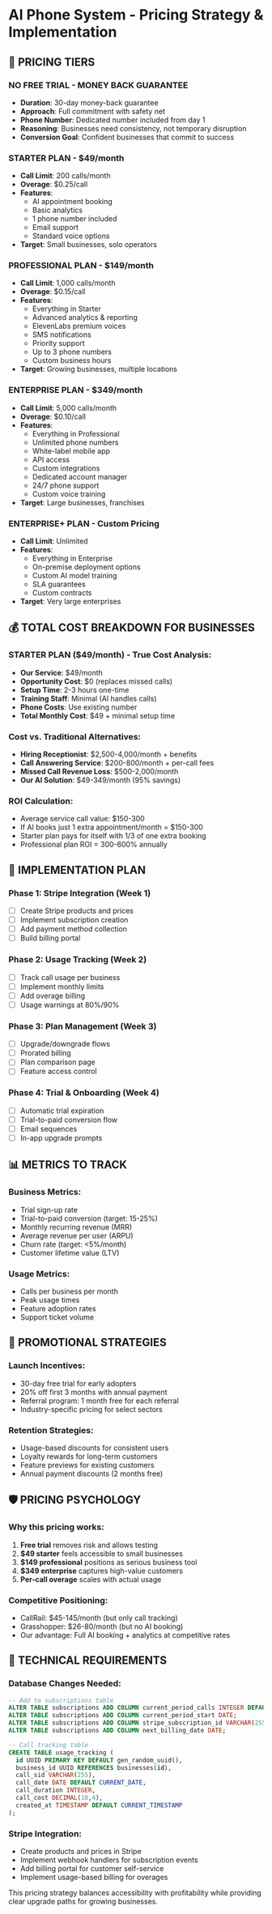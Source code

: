 # AI Phone System - Pricing Strategy & Implementation

## 🎯 PRICING TIERS

### NO FREE TRIAL - MONEY BACK GUARANTEE
- **Duration**: 30-day money-back guarantee
- **Approach**: Full commitment with safety net
- **Phone Number**: Dedicated number included from day 1
- **Reasoning**: Businesses need consistency, not temporary disruption
- **Conversion Goal**: Confident businesses that commit to success

### STARTER PLAN - $49/month
- **Call Limit**: 200 calls/month
- **Overage**: $0.25/call
- **Features**: 
  - AI appointment booking
  - Basic analytics
  - 1 phone number included
  - Email support
  - Standard voice options
- **Target**: Small businesses, solo operators

### PROFESSIONAL PLAN - $149/month  
- **Call Limit**: 1,000 calls/month
- **Overage**: $0.15/call
- **Features**:
  - Everything in Starter
  - Advanced analytics & reporting
  - ElevenLabs premium voices
  - SMS notifications
  - Priority support
  - Up to 3 phone numbers
  - Custom business hours
- **Target**: Growing businesses, multiple locations

### ENTERPRISE PLAN - $349/month
- **Call Limit**: 5,000 calls/month  
- **Overage**: $0.10/call
- **Features**:
  - Everything in Professional
  - Unlimited phone numbers
  - White-label mobile app
  - API access
  - Custom integrations
  - Dedicated account manager
  - 24/7 phone support
  - Custom voice training
- **Target**: Large businesses, franchises

### ENTERPRISE+ PLAN - Custom Pricing
- **Call Limit**: Unlimited
- **Features**: 
  - Everything in Enterprise
  - On-premise deployment options
  - Custom AI model training
  - SLA guarantees
  - Custom contracts
- **Target**: Very large enterprises

## 💰 TOTAL COST BREAKDOWN FOR BUSINESSES

### STARTER PLAN ($49/month) - True Cost Analysis:
- **Our Service**: $49/month
- **Opportunity Cost**: $0 (replaces missed calls)
- **Setup Time**: 2-3 hours one-time
- **Training Staff**: Minimal (AI handles calls)
- **Phone Costs**: Use existing number
- **Total Monthly Cost**: $49 + minimal setup time

### Cost vs. Traditional Alternatives:
- **Hiring Receptionist**: $2,500-4,000/month + benefits
- **Call Answering Service**: $200-800/month + per-call fees
- **Missed Call Revenue Loss**: $500-2,000/month
- **Our AI Solution**: $49-349/month (95% savings)

### ROI Calculation:
- Average service call value: $150-300
- If AI books just 1 extra appointment/month = $150-300
- Starter plan pays for itself with 1/3 of one extra booking
- Professional plan ROI = 300-600% annually

## 🚀 IMPLEMENTATION PLAN

### Phase 1: Stripe Integration (Week 1)
- [ ] Create Stripe products and prices
- [ ] Implement subscription creation
- [ ] Add payment method collection
- [ ] Build billing portal

### Phase 2: Usage Tracking (Week 2)  
- [ ] Track call usage per business
- [ ] Implement monthly limits
- [ ] Add overage billing
- [ ] Usage warnings at 80%/90%

### Phase 3: Plan Management (Week 3)
- [ ] Upgrade/downgrade flows
- [ ] Prorated billing
- [ ] Plan comparison page
- [ ] Feature access control

### Phase 4: Trial & Onboarding (Week 4)
- [ ] Automatic trial expiration
- [ ] Trial-to-paid conversion flow
- [ ] Email sequences
- [ ] In-app upgrade prompts

## 📊 METRICS TO TRACK

### Business Metrics:
- Trial sign-up rate
- Trial-to-paid conversion (target: 15-25%)
- Monthly recurring revenue (MRR)
- Average revenue per user (ARPU)
- Churn rate (target: <5%/month)
- Customer lifetime value (LTV)

### Usage Metrics:
- Calls per business per month
- Peak usage times
- Feature adoption rates
- Support ticket volume

## 🎁 PROMOTIONAL STRATEGIES

### Launch Incentives:
- 30-day free trial for early adopters
- 20% off first 3 months with annual payment
- Referral program: 1 month free for each referral
- Industry-specific pricing for select sectors

### Retention Strategies:
- Usage-based discounts for consistent users
- Loyalty rewards for long-term customers
- Feature previews for existing customers
- Annual payment discounts (2 months free)

## 🛡️ PRICING PSYCHOLOGY

### Why this pricing works:
1. **Free trial** removes risk and allows testing
2. **$49 starter** feels accessible to small businesses  
3. **$149 professional** positions as serious business tool
4. **$349 enterprise** captures high-value customers
5. **Per-call overage** scales with actual usage

### Competitive Positioning:
- CallRail: $45-145/month (but only call tracking)
- Grasshopper: $26-80/month (but no AI booking)  
- Our advantage: Full AI booking + analytics at competitive rates

## 🔧 TECHNICAL REQUIREMENTS

### Database Changes Needed:
```sql
-- Add to subscriptions table
ALTER TABLE subscriptions ADD COLUMN current_period_calls INTEGER DEFAULT 0;
ALTER TABLE subscriptions ADD COLUMN current_period_start DATE;
ALTER TABLE subscriptions ADD COLUMN stripe_subscription_id VARCHAR(255);
ALTER TABLE subscriptions ADD COLUMN next_billing_date DATE;

-- Call tracking table
CREATE TABLE usage_tracking (
  id UUID PRIMARY KEY DEFAULT gen_random_uuid(),
  business_id UUID REFERENCES businesses(id),
  call_sid VARCHAR(255),
  call_date DATE DEFAULT CURRENT_DATE,
  call_duration INTEGER,
  call_cost DECIMAL(10,4),
  created_at TIMESTAMP DEFAULT CURRENT_TIMESTAMP
);
```

### Stripe Integration:
- Create products and prices in Stripe
- Implement webhook handlers for subscription events
- Add billing portal for customer self-service
- Implement usage-based billing for overages

This pricing strategy balances accessibility with profitability while providing clear upgrade paths for growing businesses.
